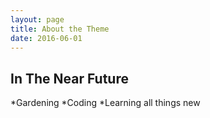 ```yaml
---
layout: page
title: About the Theme
date: 2016-06-01
---
```

    

## In The Near Future
*Gardening
*Coding
*Learning all things new

